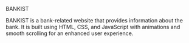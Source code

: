 BANKIST

BANKIST is a bank-related website that provides information about the bank. It is built using HTML, CSS, and JavaScript with animations and smooth scrolling for an enhanced user experience.
